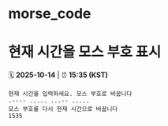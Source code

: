 # morse_code
# 현재 시간을 모스 부호 표시
<!-- MORSE_TIME_START -->
🗓️ **2025-10-14** | ⏰ **15:35 (KST)**

```
현재 시간을 입력하세요. 모스 부호로 바꿉니다
.---- ..... ...-- .....
모스 부호를 다시 현재 시간으로 바꿉니다
1535
```
<!-- MORSE_TIME_END -->
